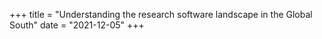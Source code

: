 +++
title = "Understanding the research software landscape in the Global South"
date = "2021-12-05"
+++
